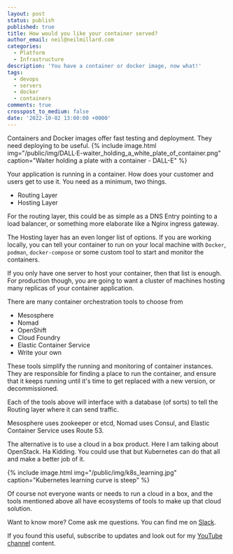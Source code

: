 ```yaml
---
layout: post
status: publish
published: true
title: How would you like your container served?
author_email: neil@neilmillard.com
categories:
  - Platform
  - Infrastructure
description: 'You have a container or docker image, now what!'
tags:
  - devops
  - servers
  - docker
  - containers
comments: true
crosspost_to_medium: false
date: '2022-10-02 13:00:00 +0000'
---
```

Containers and Docker images offer fast testing and deployment. They need deploying to be useful.
{% include image.html
img="/public/img/DALL·E-waiter_holding_a_white_plate_of_container.png"
caption="Waiter holding a plate with a container - DALL-E" %}

Your application is running in a container. How does your customer and users get to use it. You need as a minimum, two
things.
* Routing Layer
* Hosting Layer

For the routing layer, this could be as simple as a DNS Entry pointing to a load balancer, or something more elaborate
like a Nginx ingress gateway.

The Hosting layer has an even longer list of options. If you are working locally, you can tell your container to run
on your local machine with `Docker`, `podman`, `docker-compose` or some custom tool to start and monitor the containers.

If you only have one server to host your container, then that list is enough. For production though, you are going to
want a cluster of machines hosting many replicas of your container application.

There are many container orchestration tools to choose from
* Mesosphere
* Nomad
* OpenShift
* Cloud Foundry
* Elastic Container Service
* Write your own

These tools simplify the running and monitoring of container instances. They are responsible for finding a place to run
the container, and ensure that it keeps running until it's time to get replaced with a new version, or decommissioned.

Each of the tools above will interface with a database (of sorts) to tell the Routing layer where it can send traffic.

Mesosphere uses zookeeper or etcd, Nomad uses Consul, and Elastic Container Service uses Route 53.

The alternative is to use a cloud in a box product. Here I am talking about OpenStack. Ha Kidding. You could use that
but Kubernetes can do that all and make a better job of it.

{% include image.html
img="/public/img/k8s_learning.jpg"
caption="Kubernetes learning curve is steep" %}

Of course not everyone wants or needs to run a cloud in a box, and the tools mentioned above all have ecosystems of
tools to make up that cloud solution.

Want to know more? Come ask me questions. You can find me on [Slack]({{site.data.slack.invite}}).


If you found this useful, subscribe to updates and look out for my [YouTube channel]({{site.data.youtube.channel}}) content.

